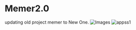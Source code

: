 # Memer2.0
updating old project memer 
to New One.
![Images](https://github.com/Ashishmaley/Memer2.0/assets/90534593/b59678fb-12f1-4daa-9319-a146b1515aeb)
![appss1](https://github.com/Ashishmaley/Memer2.0/assets/90534593/fbd9d78a-5d68-4def-8d0b-161e5c60071f)
